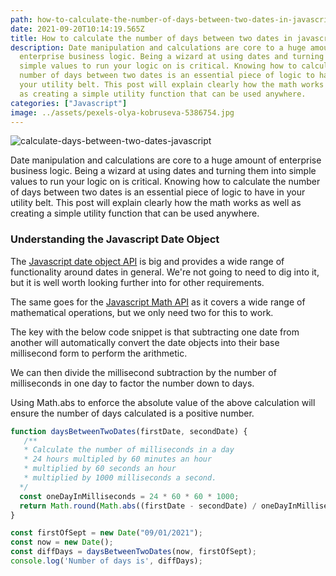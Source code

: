 ```yaml
---
path: how-to-calculate-the-number-of-days-between-two-dates-in-javascript
date: 2021-09-20T10:14:19.565Z
title: How to calculate the number of days between two dates in javascript?
description: Date manipulation and calculations are core to a huge amount of
  enterprise business logic. Being a wizard at using dates and turning them into
  simple values to run your logic on is critical. Knowing how to calculate the
  number of days between two dates is an essential piece of logic to have in
  your utility belt. This post will explain clearly how the math works as well
  as creating a simple utility function that can be used anywhere.
categories: ["Javascript"]
image: ../assets/pexels-olya-kobruseva-5386754.jpg
---
```

![calculate-days-between-two-dates-javascript](../assets/pexels-olya-kobruseva-5386754.jpg "How to calculate the number of days between two dates in Javascript")

Date manipulation and calculations are core to a huge amount of enterprise business logic. Being a wizard at using dates and turning them into simple values to run your logic on is critical. Knowing how to calculate the number of days between two dates is an essential piece of logic to have in your utility belt. This post will explain clearly how the math works as well as creating a simple utility function that can be used anywhere.

### Understanding the Javascript Date Object

The [Javascript date object API](https://developer.mozilla.org/en-US/docs/Web/JavaScript/Reference/Global_Objects/Date) is big and provides a wide range of functionality around dates in general. We're not going to need to dig into it, but it is well worth looking further into for other requirements.

The same goes for the [Javascript Math API](https://developer.mozilla.org/en-US/docs/Web/JavaScript/Reference/Global_Objects/Math) as it covers a wide range of mathematical operations, but we only need two for this to work.

The key with the below code snippet is that subtracting one date from another will automatically convert the date objects into their base millisecond form to perform the arithmetic. 

We can then divide the millisecond subtraction by the number of milliseconds in one day to factor the number down to days.

Using Math.abs to enforce the absolute value of the above calculation will ensure the number of days calculated is a positive number.

```javascript
function daysBetweenTwoDates(firstDate, secondDate) {
   /** 
   * Calculate the number of milliseconds in a day
   * 24 hours multipled by 60 minutes an hour 
   * multiplied by 60 seconds an hour 
   * multiplied by 1000 milliseconds a second.
  */
  const oneDayInMilliseconds = 24 * 60 * 60 * 1000;
  return Math.round(Math.abs((firstDate - secondDate) / oneDayInMilliseconds));
}

const firstOfSept = new Date("09/01/2021");  
const now = new Date();
const diffDays = daysBetweenTwoDates(now, firstOfSept);
console.log('Number of days is', diffDays);
```